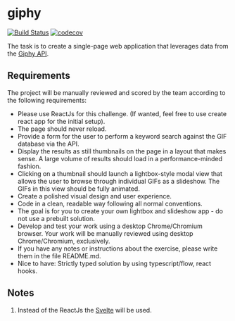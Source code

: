 # giphy

[![Build Status](https://travis-ci.com/Dmitry-N-Medvedev/giphy.svg?branch=master)](https://travis-ci.com/Dmitry-N-Medvedev/giphy)
[![codecov](https://codecov.io/gh/Dmitry-N-Medvedev/giphy/branch/main/graph/badge.svg?token=XAUREOB4X3)](https://codecov.io/gh/Dmitry-N-Medvedev/giphy)

The task is to create a single-page web application that leverages data from the [Giphy API](https://github.com/Giphy/GiphyAPI ).

## Requirements

The project will be manually reviewed and scored by the team according to the following requirements:

* Please use ReactJs for this challenge. (If wanted, feel free to use create react app for the initial setup).
* The page should never reload.
* Provide a form for the user to perform a keyword search against the GIF database via the API.
* Display the results as still thumbnails on the page in a layout that makes sense. A large volume of results should load in a performance-minded fashion.
* Clicking on a thumbnail should launch a lightbox-style modal view that allows the user to browse through individual GIFs as a slideshow. The GIFs in this view should be fully animated.
* Create a polished visual design and user experience.
* Code in a clean, readable way following all normal conventions.
* The goal is for you to create your own lightbox and slideshow app - do not use a prebuilt solution.
* Develop and test your work using a desktop Chrome/Chromium browser. Your work will be manually reviewed using desktop Chrome/Chromium, exclusively.
* If you have any notes or instructions about the exercise, please write them in the file README.md.
* Nice to have: Strictly typed solution by using typescript/flow, react hooks.

## Notes

1. Instead of the ReactJs the [Svelte](https://svelte.dev/) will be used.
